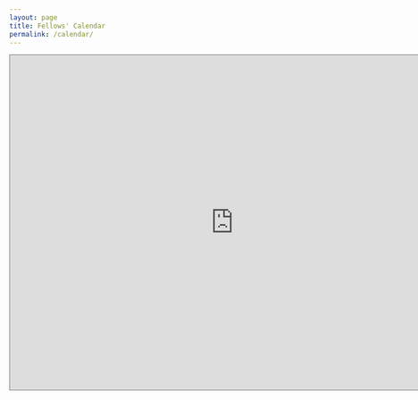 ```yaml
---
layout: page
title: Fellows' Calendar
permalink: /calendar/
---
```


<iframe src="https://calendar.google.com/calendar/b/1/embed?height=600&amp;wkst=1&amp;bgcolor=%23ffffff&amp;ctz=America%2FToronto&amp;src=Y29kZWZvci5jYV91cjQ4ZnQ1bTJrZnVnM3BzbzNkYnJ2ZWE1OEBncm91cC5jYWxlbmRhci5nb29nbGUuY29t&amp;color=%239E69AF&amp;showTitle=0&amp;showNav=1&amp;showDate=1&amp;showPrint=0&amp;showTabs=0&amp;showCalendars=1&amp;showTz=0" style="border:solid 1px #777" width="800" height="600" frameborder="0" scrolling="no"></iframe>